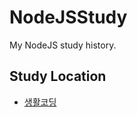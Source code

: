 # NodeJSStudy

My NodeJS study history.

## Study Location

* [생활코딩](https://opentutorials.org/course/3332)
